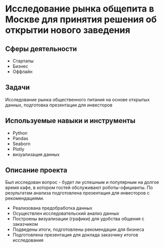 # Исследование рынка общепита в Москве для принятия решения об открытии нового заведения

## Сферы деятельности
* Стартапы
* Бизнес
* Оффлайн

## Задачи
Исследование рынка общественного питания на основе открытых данных, подготовка презентации для инвесторов

## Используемые навыки и инструменты
* Python
* Pandas
* Seaborn
* Plotly
* визуализация данных

## Описание проекта
Был исследован вопрос - будет ли успешным и популярным на долгое время кафе, в котором гостей обслуживают роботы-официанты. По результатам анализа подготовлена презентация для инвесторов с рекомендациями.
* Реализована предобработка данных
* Осуществлен исследовательский анализ данных
* Построены визуализации (графики) для удобства общения с заказчиком
* Подведены итоги, подготовлены рекомендации для бизнеса
* Подготовлена презентация для доклада заказчику итогов исследования
